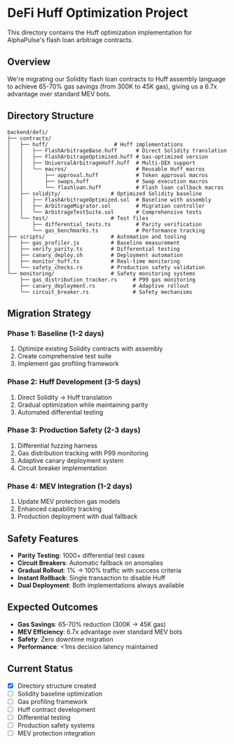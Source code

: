 # DeFi Huff Optimization Project

This directory contains the Huff optimization implementation for AlphaPulse's flash loan arbitrage contracts.

## Overview

We're migrating our Solidity flash loan contracts to Huff assembly language to achieve 65-70% gas savings (from 300K to 45K gas), giving us a 6.7x advantage over standard MEV bots.

## Directory Structure

```
backend/defi/
├── contracts/
│   ├── huff/                     # Huff implementations
│   │   ├── FlashArbitrageBase.huff      # Direct Solidity translation
│   │   ├── FlashArbitrageOptimized.huff # Gas-optimized version
│   │   ├── UniversalArbitrageHuff.huff  # Multi-DEX support
│   │   └── macros/                      # Reusable Huff macros
│   │       ├── approval.huff            # Token approval macros
│   │       ├── swaps.huff               # Swap execution macros
│   │       └── flashloan.huff           # Flash loan callback macros
│   ├── solidity/                # Optimized Solidity baseline
│   │   ├── FlashArbitrageOptimized.sol  # Baseline with assembly
│   │   ├── ArbitrageMigrator.sol        # Migration controller
│   │   └── ArbitrageTestSuite.sol       # Comprehensive tests
│   └── test/                    # Test files
│       ├── differential_tests.ts        # Parity verification
│       └── gas_benchmarks.ts            # Performance tracking
├── scripts/                     # Automation and tooling
│   ├── gas_profiler.js          # Baseline measurement
│   ├── verify_parity.ts         # Differential testing
│   ├── canary_deploy.sh         # Deployment automation
│   ├── monitor_huff.ts          # Real-time monitoring
│   └── safety_checks.rs         # Production safety validation
└── monitoring/                  # Safety monitoring systems
    ├── gas_distribution_tracker.rs     # P99 gas monitoring
    ├── canary_deployment.rs            # Adaptive rollout
    └── circuit_breaker.rs              # Safety mechanisms
```

## Migration Strategy

### Phase 1: Baseline (1-2 days)
1. Optimize existing Solidity contracts with assembly
2. Create comprehensive test suite
3. Implement gas profiling framework

### Phase 2: Huff Development (3-5 days)
1. Direct Solidity → Huff translation
2. Gradual optimization while maintaining parity
3. Automated differential testing

### Phase 3: Production Safety (2-3 days)
1. Differential fuzzing harness
2. Gas distribution tracking with P99 monitoring
3. Adaptive canary deployment system
4. Circuit breaker implementation

### Phase 4: MEV Integration (1-2 days)
1. Update MEV protection gas models
2. Enhanced capability tracking
3. Production deployment with dual fallback

## Safety Features

- **Parity Testing**: 1000+ differential test cases
- **Circuit Breakers**: Automatic fallback on anomalies
- **Gradual Rollout**: 1% → 100% traffic with success criteria
- **Instant Rollback**: Single transaction to disable Huff
- **Dual Deployment**: Both implementations always available

## Expected Outcomes

- **Gas Savings**: 65-70% reduction (300K → 45K gas)
- **MEV Efficiency**: 6.7x advantage over standard MEV bots
- **Safety**: Zero downtime migration
- **Performance**: <1ms decision latency maintained

## Current Status

- [x] Directory structure created
- [ ] Solidity baseline optimization
- [ ] Gas profiling framework
- [ ] Huff contract development
- [ ] Differential testing
- [ ] Production safety systems
- [ ] MEV protection integration